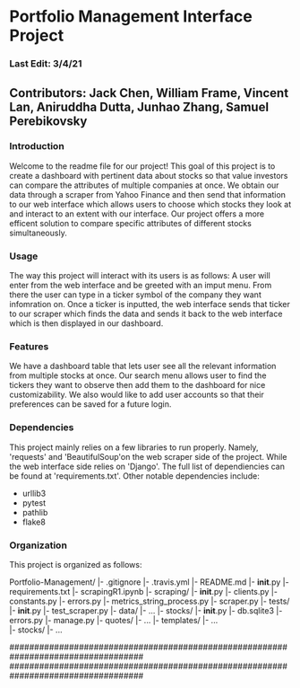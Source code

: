 # Portfolio Management Interface Project

### Last Edit: 3/4/21

## Contributors: Jack Chen, William Frame, Vincent Lan, Aniruddha Dutta, Junhao Zhang, Samuel Perebikovsky

### Introduction

Welcome to the readme file for our project! This goal of this project is to create a dashboard with pertinent data about stocks so that value investors can compare the attributes of multiple companies at once. We obtain our data through a scraper from Yahoo Finance and then send that information to our web interface which allows users to choose which stocks they look at and interact to an extent with our interface. Our project offers a more efficent solution to compare specific attributes of different stocks simultaneously.

### Usage

The way this project will interact with its users is as follows: A user will enter from the web interface and be greeted with an imput menu. From there the user can type in a ticker symbol of the company they want infomration on. Once a ticker is inputted, the web interface sends that ticker to our scraper which finds the data and sends it back to the web interface which is then displayed in our dashboard. 

### Features

We have a dashboard table that lets user see all the relevant information from multiple stocks at once. Our search menu allows user to find the tickers they want to observe then add them to the dashboard for nice customizability. We also would like to add user accounts so that their preferences can be saved for a future login. 

### Dependencies

This project mainly relies on a few libraries to run properly. Namely, 'requests' and 'BeautifulSoup'on the web scraper side of the project. While the web interface side relies on 'Django'. The full list of dependiencies can be found at 'requirements.txt'. Other notable dependencies include:
- urllib3
- pytest
- pathlib
- flake8


### Organization

This project is organized as follows:

Portfolio-Management/
|- .gitignore
|- .travis.yml
|- README.md
|- __init__.py
|- requirements.txt
|- scrapingR1.ipynb
|- scraping/
   |- __init__.py
   |- clients.py
   |- constants.py
   |- errors.py
   |- metrics_string_process.py
   |- scraper.py
   |- tests/
      |- __init__.py
      |- test_scraper.py
      |- data/
         |- ...
|- stocks/
   |- __init__.py
   |- db.sqlite3
   |- errors.py
   |- manage.py
   |- quotes/
      |- ...
      |- templates/
         |- ...   
   |- stocks/
      |- ...


###################################################################################
###################################################################################

